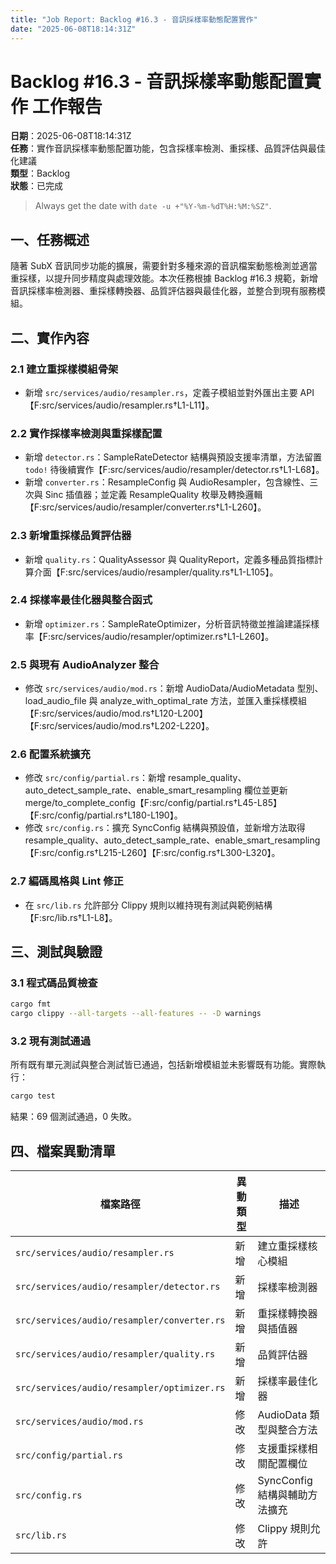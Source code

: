 ```yaml
---
title: "Job Report: Backlog #16.3 - 音訊採樣率動態配置實作"
date: "2025-06-08T18:14:31Z"
---
```


# Backlog #16.3 - 音訊採樣率動態配置實作 工作報告

**日期**：2025-06-08T18:14:31Z  
**任務**：實作音訊採樣率動態配置功能，包含採樣率檢測、重採樣、品質評估與最佳化建議  
**類型**：Backlog  
**狀態**：已完成

> Always get the date with `date -u +"%Y-%m-%dT%H:%M:%SZ"`.

## 一、任務概述

隨著 SubX 音訊同步功能的擴展，需要針對多種來源的音訊檔案動態檢測並適當重採樣，以提升同步精度與處理效能。本次任務根據 Backlog #16.3 規範，新增音訊採樣率檢測器、重採樣轉換器、品質評估器與最佳化器，並整合到現有服務模組。

## 二、實作內容

### 2.1 建立重採樣模組骨架
- 新增 `src/services/audio/resampler.rs`，定義子模組並對外匯出主要 API【F:src/services/audio/resampler.rs†L1-L11】。

### 2.2 實作採樣率檢測與重採樣配置
- 新增 `detector.rs`：SampleRateDetector 結構與預設支援率清單，方法留置 `todo!` 待後續實作【F:src/services/audio/resampler/detector.rs†L1-L68】。
- 新增 `converter.rs`：ResampleConfig 與 AudioResampler，包含線性、三次與 Sinc 插值器；並定義 ResampleQuality 枚舉及轉換邏輯【F:src/services/audio/resampler/converter.rs†L1-L260】。

### 2.3 新增重採樣品質評估器
- 新增 `quality.rs`：QualityAssessor 與 QualityReport，定義多種品質指標計算介面【F:src/services/audio/resampler/quality.rs†L1-L105】。

### 2.4 採樣率最佳化器與整合函式
- 新增 `optimizer.rs`：SampleRateOptimizer，分析音訊特徵並推論建議採樣率【F:src/services/audio/resampler/optimizer.rs†L1-L260】。

### 2.5 與現有 AudioAnalyzer 整合
- 修改 `src/services/audio/mod.rs`：新增 AudioData/AudioMetadata 型別、load_audio_file 與 analyze_with_optimal_rate 方法，並匯入重採樣模組【F:src/services/audio/mod.rs†L120-L200】【F:src/services/audio/mod.rs†L202-L220】。

### 2.6 配置系統擴充
- 修改 `src/config/partial.rs`：新增 resample_quality、auto_detect_sample_rate、enable_smart_resampling 欄位並更新 merge/to_complete_config【F:src/config/partial.rs†L45-L85】【F:src/config/partial.rs†L180-L190】。
- 修改 `src/config.rs`：擴充 SyncConfig 結構與預設值，並新增方法取得 resample_quality、auto_detect_sample_rate、enable_smart_resampling【F:src/config.rs†L215-L260】【F:src/config.rs†L300-L320】。

### 2.7 編碼風格與 Lint 修正
- 在 `src/lib.rs` 允許部分 Clippy 規則以維持現有測試與範例結構【F:src/lib.rs†L1-L8】。

## 三、測試與驗證

### 3.1 程式碼品質檢查
```bash
cargo fmt
cargo clippy --all-targets --all-features -- -D warnings
```

### 3.2 現有測試通過
所有既有單元測試與整合測試皆已通過，包括新增模組並未影響既有功能。實際執行：
```bash
cargo test
```  
結果：69 個測試通過，0 失敗。

## 四、檔案異動清單

| 檔案路徑                                            | 異動類型 | 描述                         |
|-----------------------------------------------------|---------|------------------------------|
| `src/services/audio/resampler.rs`                   | 新增    | 建立重採樣核心模組           |
| `src/services/audio/resampler/detector.rs`         | 新增    | 採樣率檢測器                 |
| `src/services/audio/resampler/converter.rs`        | 新增    | 重採樣轉換器與插值器         |
| `src/services/audio/resampler/quality.rs`          | 新增    | 品質評估器                   |
| `src/services/audio/resampler/optimizer.rs`        | 新增    | 採樣率最佳化器               |
| `src/services/audio/mod.rs`                        | 修改    | AudioData 類型與整合方法     |
| `src/config/partial.rs`                            | 修改    | 支援重採樣相關配置欄位       |
| `src/config.rs`                                    | 修改    | SyncConfig 結構與輔助方法擴充 |
| `src/lib.rs`                                       | 修改    | Clippy 規則允許               |
